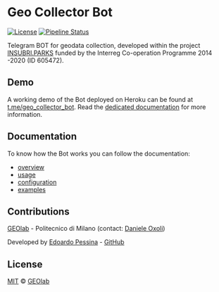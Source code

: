 # Geo Collector Bot

[![License](https://img.shields.io/badge/License-MIT-blue.svg)](https://opensource.org/licenses/MIT)
[![Pipeline Status](https://gitlab.com/geolab.como/geocollectorbot/badges/main/pipeline.svg)](https://gitlab.com/geolab.como/geocollectorbot)

Telegram BOT for geodata collection, developed within the project [INSUBRI.PARKS](https://insubriparksturismo.eu) funded 
by the Interreg Co-operation Programme 2014 -2020 (ID 605472).

## Demo

A working demo of the Bot deployed on Heroku can be found at [t.me/geo_collector_bot](http://t.me/geo_collector_bot). Read
the [dedicated documentation](https://gitlab.com/geolab.como/geocollectorbot/-/tree/main/examples/demo) for more
information.

## Documentation

To know how the Bot works you can follow the documentation:
* [overview](./docs/10_overview.md)
* [usage](./docs/20_usage.md)
* [configuration](./docs/30_configuration.md)
* [examples](https://gitlab.com/geolab.como/geocollectorbot/-/tree/main/examples)

## Contributions

[GEOlab](http://www.geolab.polimi.it/) - Politecnico di Milano (contact: [Daniele Oxoli](mailto:daniele.oxoli@polimi.it))

Developed by [Edoardo Pessina](mailto:edoardopessina.priv@gmail.com) - [GitHub](https://github.com/epessina)

## License

[MIT](https://opensource.org/licenses/MIT) © [GEOlab](mailto:geolab.como@gmail.com)
